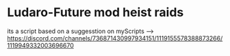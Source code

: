 # Ludaro-Future mod heist raids
 its a script based on a suggesstion on myScripts --> https://discord.com/channels/736871430997934151/1119155578388873266/1119949332003696670
